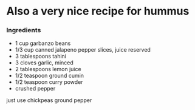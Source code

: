 # Also a very nice recipe for hummus

### Ingredients

- 1 cup garbanzo beans
- 1/3 cup canned jalapeno pepper slices, juice reserved
- 3 tablespoons tahini
- 3 cloves garlic, minced
- 2 tablespoons lemon juice
- 1/2 teaspoon ground cumin
- 1/2 teaspoon curry powder
- crushed pepper

just use chickpeas
ground pepper

